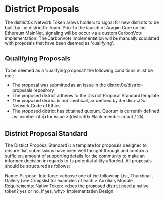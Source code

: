 # District Proposals
The district0x Network Token allows holders to signal for new districts to be built by the district0x Team. Prior to the launch of Aragon Core on the Ethereum MainNet, signaling will be occur via a custom CarbonVote implementation. The CarbonVote implementation will be manually populated with proposals that have been deemed as 'qualifying'.
## Qualifying Proposals
To be deemed as a 'qualifying proposal' the following conditions must be met:
* The proposal was submitted as an issue in the district0x/district-proposals repository
* The proposed district adheres to the District Proposal Standard template
* The proposed district is not unethical, as defined by the district0x Network Code of Ethics
* The proposed district has obtained quorum. Quorum is currently defined as: number of :thumbsup: for issue ≥ (district0x Slack member count / 25) 
## District Proposal Standard
The District Proposal Standard is a template for proposals designed to ensure that submissions have been well thought through and contain a sufficient amount of supporting details for the community to make an informed decision in regards to its potential utility afforded. All proposals should be structured as follows:

Name: <the name of the proposed district>
Purpose: <purpose of the proposed district>
Interface: <choose one of the following: List, Thumbnail, Gallery (see Craigslist for examples of each)>
Auxiliary Module Requirements: <functionality needed in addition to d0xINFRA>
Native Token: <does the proposed district need a native token? yes or no. if yes, why>
Implementation Design: <describe how the district should operate in specific detail>
